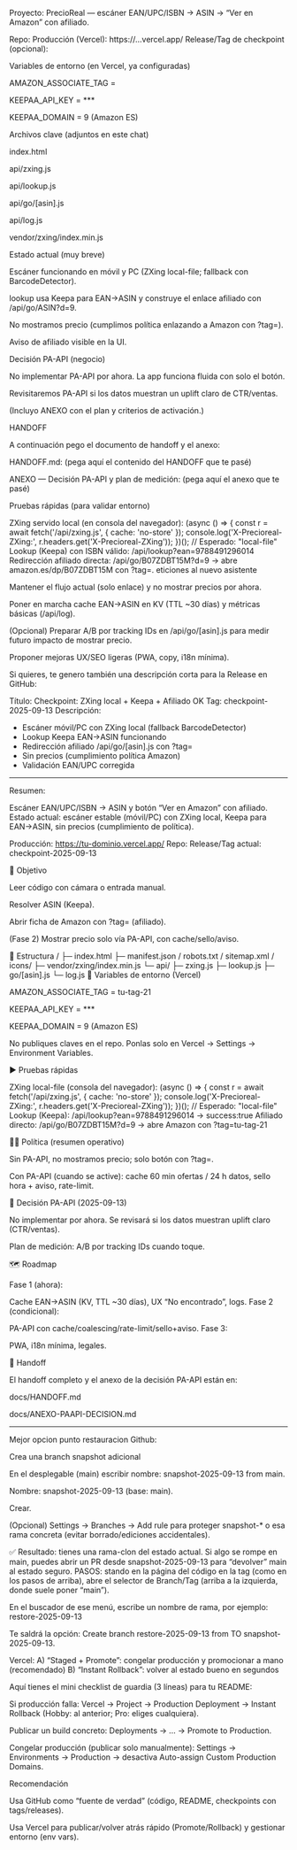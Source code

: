 Proyecto: PrecioReal — escáner EAN/UPC/ISBN → ASIN → “Ver en Amazon” con afiliado.

Repo: <URL de tu repositorio>
Producción (Vercel): https://…vercel.app/
Release/Tag de checkpoint (opcional): <enlace a la release o tag>

Variables de entorno (en Vercel, ya configuradas)

AMAZON_ASSOCIATE_TAG = <tu-tag-21>

KEEPAA_API_KEY = ***

KEEPAA_DOMAIN = 9 (Amazon ES)

Archivos clave (adjuntos en este chat)

index.html

api/zxing.js

api/lookup.js

api/go/[asin].js

api/log.js

vendor/zxing/index.min.js

Estado actual (muy breve)

Escáner funcionando en móvil y PC (ZXing local-file; fallback con BarcodeDetector).

lookup usa Keepa para EAN→ASIN y construye el enlace afiliado con /api/go/ASIN?d=9.

No mostramos precio (cumplimos política enlazando a Amazon con ?tag=).

Aviso de afiliado visible en la UI.

Decisión PA-API (negocio)

No implementar PA-API por ahora. La app funciona fluida con solo el botón.

Revisitaremos PA-API si los datos muestran un uplift claro de CTR/ventas.

(Incluyo ANEXO con el plan y criterios de activación.)

HANDOFF

A continuación pego el documento de handoff y el anexo:

HANDOFF.md: (pega aquí el contenido del HANDOFF que te pasé)

ANEXO — Decisión PA-API y plan de medición: (pega aquí el anexo que te pasé)

Pruebas rápidas (para validar entorno)

ZXing servido local (en consola del navegador):
(async () => {
  const r = await fetch('/api/zxing.js', { cache: 'no-store' });
  console.log('X-Precioreal-ZXing:', r.headers.get('X-Precioreal-ZXing'));
})();
// Esperado: "local-file"
Lookup (Keepa) con ISBN válido:
/api/lookup?ean=9788491296014
Redirección afiliado directa:
/api/go/B07ZDBT15M?d=9
→ abre amazon.es/dp/B07ZDBT15M con ?tag=<mi-tag-21>.
eticiones al nuevo asistente

Mantener el flujo actual (solo enlace) y no mostrar precios por ahora.

Poner en marcha cache EAN→ASIN en KV (TTL ~30 días) y métricas básicas (/api/log).

(Opcional) Preparar A/B por tracking IDs en /api/go/[asin].js para medir futuro impacto de mostrar precio.

Proponer mejoras UX/SEO ligeras (PWA, copy, i18n mínima).

Si quieres, te genero también una descripción corta para la Release en GitHub:

Título: Checkpoint: ZXing local + Keepa + Afiliado OK
Tag: checkpoint-2025-09-13
Descripción:
- Escáner móvil/PC con ZXing local (fallback BarcodeDetector)
- Lookup Keepa EAN→ASIN funcionando
- Redirección afiliado /api/go/[asin].js con ?tag=
- Sin precios (cumplimiento política Amazon)
- Validación EAN/UPC corregida
--------------------------------------------------------------
Resumen:

Escáner EAN/UPC/ISBN → ASIN y botón “Ver en Amazon” con afiliado.
Estado actual: escáner estable (móvil/PC) con ZXing local, Keepa para EAN→ASIN, sin precios (cumplimiento de política).

Producción: <https://tu-dominio.vercel.app/>
Repo: <URL de tu repositorio>
Release/Tag actual: checkpoint-2025-09-13

🧭 Objetivo

Leer código con cámara o entrada manual.

Resolver ASIN (Keepa).

Abrir ficha de Amazon con ?tag= (afiliado).

(Fase 2) Mostrar precio solo vía PA-API, con cache/sello/aviso.

🔧 Estructura
/
├─ index.html
├─ manifest.json / robots.txt / sitemap.xml / icons/
├─ vendor/zxing/index.min.js
└─ api/
   ├─ zxing.js
   ├─ lookup.js
   ├─ go/[asin].js
   └─ log.js
🔐 Variables de entorno (Vercel)

AMAZON_ASSOCIATE_TAG = tu-tag-21

KEEPAA_API_KEY = ***

KEEPAA_DOMAIN = 9 (Amazon ES)

No publiques claves en el repo. Ponlas solo en Vercel → Settings → Environment Variables.

▶️ Pruebas rápidas

ZXing local-file (consola del navegador):
(async () => {
  const r = await fetch('/api/zxing.js', { cache: 'no-store' });
  console.log('X-Precioreal-ZXing:', r.headers.get('X-Precioreal-ZXing'));
})(); // Esperado: "local-file"
Lookup (Keepa): /api/lookup?ean=9788491296014 → success:true
Afiliado directo: /api/go/B07ZDBT15M?d=9 → abre Amazon con ?tag=tu-tag-21

🧑‍⚖️ Política (resumen operativo)

Sin PA-API, no mostramos precio; solo botón con ?tag=.

Con PA-API (cuando se active): cache 60 min ofertas / 24 h datos, sello hora + aviso, rate-limit.

📌 Decisión PA-API (2025-09-13)

No implementar por ahora. Se revisará si los datos muestran uplift claro (CTR/ventas).

Plan de medición: A/B por tracking IDs cuando toque.

🗺️ Roadmap

Fase 1 (ahora):

Cache EAN→ASIN (KV, TTL ~30 días), UX “No encontrado”, logs.
Fase 2 (condicional):

PA-API con cache/coalescing/rate-limit/sello+aviso.
Fase 3:

PWA, i18n mínima, legales.

📝 Handoff

El handoff completo y el anexo de la decisión PA-API están en:

docs/HANDOFF.md

docs/ANEXO-PAAPI-DECISION.md

--------------------------------------
Mejor opcion punto restauracion Github:

Crea una branch snapshot adicional

En el desplegable (main) escribir nombre: snapshot-2025-09-13 from main.

Nombre: snapshot-2025-09-13 (base: main).

Crear.

(Opcional) Settings → Branches → Add rule para proteger snapshot-* o esa rama concreta (evitar borrado/ediciones accidentales).

✅ Resultado: tienes una rama-clon del estado actual. Si algo se rompe en main, puedes abrir un PR desde snapshot-2025-09-13 para “devolver” main al estado seguro.
PASOS:
stando en la página del código en la tag (como en los pasos de arriba), abre el selector de Branch/Tag (arriba a la izquierda, donde suele poner “main”).

En el buscador de ese menú, escribe un nombre de rama, por ejemplo:
restore-2025-09-13

Te saldrá la opción: Create branch restore-2025-09-13 from TO snapshot-2025-09-13.

Vercel:
A) “Staged + Promote”: congelar producción y promocionar a mano (recomendado)
B) “Instant Rollback”: volver al estado bueno en segundos

Aquí tienes el mini checklist de guardia (3 líneas) para tu README:

Si producción falla: Vercel → Project → Production Deployment → Instant Rollback (Hobby: al anterior; Pro: eliges cualquiera).

Publicar un build concreto: Deployments → … → Promote to Production.

Congelar producción (publicar solo manualmente): Settings → Environments → Production → desactiva Auto-assign Custom Production Domains.

Recomendación

Usa GitHub como “fuente de verdad” (código, README, checkpoints con tags/releases).

Usa Vercel para publicar/volver atrás rápido (Promote/Rollback) y gestionar entorno (env vars).

